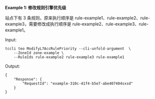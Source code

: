 **Example 1: 修改规则引擎优先级**

站点下有 3 条规则，原来执行顺序是 rule-example1、rule-example2、rule-example3，需要修改成执行顺序是 rule-example2、rule-example3、rule-example1。

Input: 

```
tccli teo ModifyL7AccRulePriority --cli-unfold-argument  \
    --ZoneId zone-example \
    --RuleIds rule-example2 rule-example3 rule-example1
```

Output: 
```
{
    "Response": {
        "RequestId": "example-310c-41f4-b5e7-abe407404sxsd"
    }
}
```

